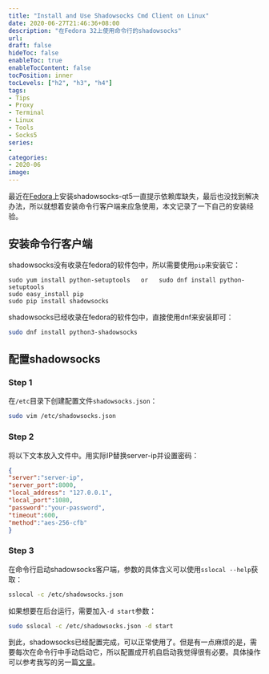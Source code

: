 ```yaml
---
title: "Install and Use Shadowsocks Cmd Client on Linux"
date: 2020-06-27T21:46:36+08:00
description: "在Fedora 32上使用命令行的shadowsocks"
url:
draft: false
hideToc: false
enableToc: true
enableTocContent: false
tocPosition: inner
tocLevels: ["h2", "h3", "h4"]
tags:
- Tips
- Proxy
- Terminal
- Linux
- Tools
- Socks5
series:
-
categories:
- 2020-06
image:
---
```


最近在[Fedora](https://fedoraproject.org/)上安装shadowsocks-qt5一直提示依赖库缺失，最后也没找到解决办法，所以就想着安装命令行客户端来应急使用，本文记录了一下自己的安装经验。

## 安装命令行客户端

shadowsocks没有收录在fedora的软件包中，所以需要使用`pip`来安装它：
```
sudo yum install python-setuptools   or   sudo dnf install python-setuptools
sudo easy_install pip
sudo pip install shadowsocks
```

shadowsocks已经收录在fedora的软件包中，直接使用dnf来安装即可：
```bash
sudo dnf install python3-shadowsocks
```

## 配置shadowsocks
### Step 1
在`/etc`目录下创建配置文件`shadowsocks.json`：
```bash
sudo vim /etc/shadowsocks.json
```
### Step 2
将以下文本放入文件中。用实际IP替换server-ip并设置密码：
```json
{
"server":"server-ip",
"server_port":8000,
"local_address": "127.0.0.1",
"local_port":1080,
"password":"your-password",
"timeout":600,
"method":"aes-256-cfb"
}
```
### Step 3
在命令行启动shadowsocks客户端，参数的具体含义可以使用`sslocal --help`获取：
```bash
sslocal -c /etc/shadowsocks.json
```

如果想要在后台运行，需要加入`-d start`参数：
```bash
sudo sslocal -c /etc/shadowsocks.json -d start
```

到此，shadowsocks已经配置完成，可以正常使用了。但是有一点麻烦的是，需要每次在命令行中手动启动它，所以配置成开机自启动我觉得很有必要。具体操作可以参考我写的另一篇[文章](/zh/tips/autostart_a_service_at_boot_on_linux)。